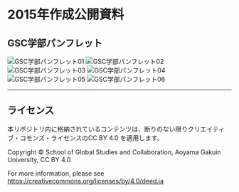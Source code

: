 # 2015年作成公開資料

## GSC学部パンフレット
![GSC学部パンフレット01](https://github.com/gsc-aoyama/docs4gsc/blob/master/2015/AoyamaGSC_Brochure2015_01.jpg?raw=true)
![GSC学部パンフレット02](https://github.com/gsc-aoyama/docs4gsc/blob/master/2015/AoyamaGSC_Brochure2015_02.jpg?raw=true)
![GSC学部パンフレット03](https://github.com/gsc-aoyama/docs4gsc/blob/master/2015/AoyamaGSC_Brochure2015_03.jpg?raw=true)
![GSC学部パンフレット04](https://github.com/gsc-aoyama/docs4gsc/blob/master/2015/AoyamaGSC_Brochure2015_04.jpg?raw=true)
![GSC学部パンフレット05](https://github.com/gsc-aoyama/docs4gsc/blob/master/2015/AoyamaGSC_Brochure2015_05.jpg?raw=true)
![GSC学部パンフレット06](https://github.com/gsc-aoyama/docs4gsc/blob/master/2015/AoyamaGSC_Brochure2015_06.jpg?raw=true)


---

## ライセンス
本リポジトリ内に格納されているコンテンツは、断りのない限りクリエイティブ・コモンズ・ライセンスのCC BY 4.0 を適用します。

Copyright © School of Global Studies and Collaboration, Aoyama Gakuin University, CC BY 4.0


For more information, please see
<https://creativecommons.org/licenses/by/4.0/deed.ja>

